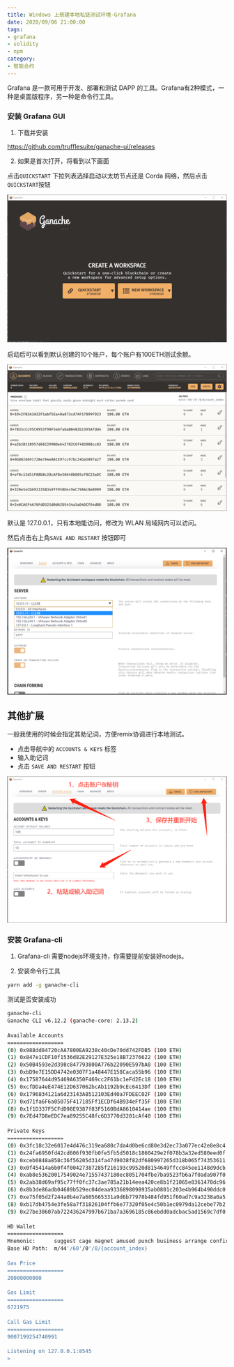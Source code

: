 ```yaml
---
title: Windows 上搭建本地私链测试环境-Grafana
date: 2020/09/06 21:00:00
tags: 
- grafana
- solidity
- npm
category: 
- 智能合约
---
```


Grafana 是一款可用于开发、部署和测试 DAPP 的工具。Grafana有2种模式，一种是桌面版程序，另一种是命令行工具。

### 安装 Grafana GUI

1. 下载并安装

https://github.com/trufflesuite/ganache-ui/releases

<!-- more -->

2. 如果是首次打开，将看到以下画面

点击`QUICKSTART` 下拉列表选择启动以太坊节点还是 Corda 网络，然后点击`QUICKSTART`按钮

![](/images/htigiw-1.png)

启动后可以看到默认创建的10个账户，每个账户有100ETH测试余额。

![](/images/htigiw-2.png)

默认是 127.0.0.1，只有本地能访问，修改为 WLAN 局域网内可以访问。

然后点击右上角`SAVE AND RESTART` 按钮即可

![](/images/htigiw-3.png)

## 其他扩展

一般我使用的时候会指定其助记词，方便remix协调进行本地测试。

- 点击导航中的 `ACCOUNTS & KEYS` 标签
- 输入助记词
- 点击 `SAVE AND RESTART` 按钮

![](/images/htigiw-4.png)

### 安装 Grafana-cli

1. Grafana-cli 需要nodejs环境支持，你需要提前安装好nodejs。

2. 安装命令行工具

```bash
yarn add -g ganache-cli
 ```

测试是否安装成功

```bash
ganache-cli
Ganache CLI v6.12.2 (ganache-core: 2.13.2)

Available Accounts
==================
(0) 0x988dd84720cAA7800EA9238c40cDe70dd742FDB5 (100 ETH)
(1) 0x847e1CDF10f1536d82E29127E325e18B72376622 (100 ETH)
(2) 0x50B4593e2d398c847793800A776b22090E597bA0 (100 ETH)
(3) 0xbD9e7E15DD4742e0307F1a48447E158Caca55b96 (100 ETH)
(4) 0x17587644d95469A6350F469cc2F61bc1eFd2Ec18 (100 ETH)
(5) 0xcfDDa4eE474E12D637062bcAb1192b9cEc6413Df (100 ETH)
(6) 0x1796834121a6d23143A8512103Ed40a7FDEEC02F (100 ETH)
(7) 0xd71fa6F6a05075F417185Ff1ECDf64B934eFf35F (100 ETH)
(8) 0x1f1D337F5CFdD98E9387f83F5160BdA8610414ae (100 ETH)
(9) 0x7Ed47D8eEDC7ea89255C48fc6D3770d3201cAf40 (100 ETH)

Private Keys
==================
(0) 0x3fc18c32e6017e4d476c319ea680c7da4d0be6cd80e3d2ec73a077ec42e8e8c4
(1) 0x24fa6950fd42cd606f930fb0fe5fb5d5018c1860429e2f078b3a32ed580eed0f
(2) 0xceb0848a858c36f56205d314fa4749038f82df680997265d318b065f74353611
(3) 0x0f45414a6b0f4f00427387285f216193c99520d8154649ffcc845ee1148d9dcb
(4) 0xab8e53620017549024e71557437180ec8051704fbe7ba9523fb6a7f0ada907f0
(5) 0x2ab38d69af95c77ff0fc37c3ae785a21b14eea420ce8b1f21065e8361470dc96
(6) 0x8b3de86adb04689b529ec04deaa9336898098935ab0801c203e4b964b490ddc0
(7) 0xe75f05d2f244a0b4e7a605665331a9d6b77978b484fd951f60ad7c9a3238a0a5
(8) 0xb17db4754e3fe58a7f31826104ffb6e77320f05e4c50b1ec0979da12cebe77b2
(9) 0x27be30607ab722436247997b671ba7a3696185c86ebdd0adcbac5ad1569c7df0

HD Wallet
==================
Mnemonic:      suggest cage magnet amused punch business arrange confirm speed tackle burst install
Base HD Path:  m/44'/60'/0'/0/{account_index}

Gas Price
==================
20000000000

Gas Limit
==================
6721975

Call Gas Limit
==================
9007199254740991

Listening on 127.0.0.1:8545
>
```

